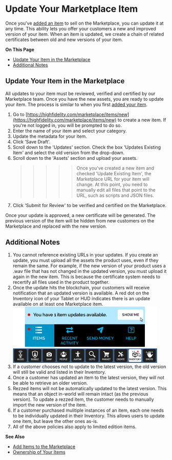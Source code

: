 # Update Your Marketplace Item

Once you've [added an item](../add-item) to sell on the Marketplace, you can update it at any time. This ability lets you offer your customers a new and improved version of your item. When an item is updated, we create a chain of related certificates between old and new versions of your item. 

**On This Page**
* [Update Your Item in the Marketplace](#update-your-item-in-the-marketplace)
* [Additional Notes](#additional-notes)

## Update Your Item in the Marketplace
All updates to your item must be reviewed, verified and certified by our Marketplace team. Once you have the new assets, you are ready to update your item. The process is similar to when you first [added your item](../add-item).

1. Go to [https://highfidelity.com/marketplace/items/new](https://highfidelity.com/marketplace/items/new) to create a new item. If you're not logged in, you will be prompted to do so. 
2. Enter the name of your item and select your category. 
3. Update the metadata for your item. 
4. Click 'Save Draft'. 
5. Scroll down to the 'Updates' section. Check the box 'Updates Existing Item' and select the old version from the drop-down.
6. Scroll down to the 'Assets' section and upload your assets. 
    >>>>>Once you've created a new item and checked 'Update Existing Item', the Marketplace URL for your item will change. At this point, you need to manually edit all files that point to the URL, such as scripts and JSON files.
7. Click 'Submit for Review' to be verified and certified on the Marketplace.

Once your update is approved, a new certificate will be generated. The previous version of the item will be hidden from new customers on the Marketplace and replaced with the new version. 

## Additional Notes

1. You cannot reference existing URLs in your updates. If you create an update, you must upload all the assets the product uses, even if they remain the same. For example, if the new version of your product uses a .wav file that has not changed in the updated version, you must upload it again in the new item. This is because the certificate system needs to recertify all files used in the product together.  
2. Once the update hits the blockchain, your customers will receive notification that an updated version is available. A red dot on the Inventory icon of your Tablet or HUD indicates there is an update available on at least one Marketplace item. ![](_images/update-available.png)
3. If a customer chooses not to update to the latest version, the old version will still be valid and listed in their Inventory.
4. Once a customer has updated an item to the latest version, they will not be able to retrieve an older version. 
5. Rezzed items will not be automatically updated to the latest version. This means that an object in-world will remain intact (as the previous version). To update a rezzed item, the customer needs to manually import the new version of the item. 
6. If a customer purchased mulitiple instances of an item, each one needs to be individually updated in their Inventory. This allows users to update one item, but leave the other ones as-is.
7. All of the above policies also apply to limited edition items.

**See Also**

+ [Add Items to the Marketplace](../add-item)
+ [Ownership of Your Items](../own-item)